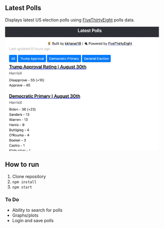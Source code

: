 ## Latest Polls

Displays latest US election polls using [FiveThirtyEight](https://projects.fivethirtyeight.com/polls/polls.json) polls data. 

![](latestpolls_demo.gif)


## How to run 
1. Clone repository
2. `npm install`
3. `npm start`

### To Do
- Ability to search for polls
- Graphs/plots 
- Login and save polls
